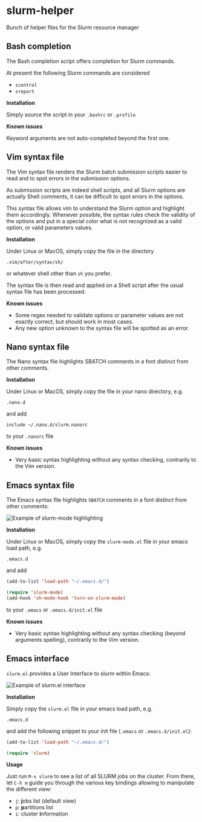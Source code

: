 slurm-helper
============

Bunch of helper files for the Slurm resource manager

Bash completion
---------------

The Bash completion script offers <TAB> completion for Slurm commands. 

At present the following Slurm commands are considered
* `scontrol`
* `sreport`

__Installation__

Simply source the script in your `.bashrc` or `.profile`

__Known issues__

Keyword arguments are not auto-completed beyond the first one.

Vim syntax file
---------------

The Vim syntax file renders the Slurm batch submission scripts easier to read and to spot errors in the submission options. 

As submission scripts are indeed shell scripts, and all Slurm options are actually Shell comments, it can be difficult to spot errors in the options. 

This syntax file allows vim to understand the Slurm option and highlight them accordingly. Whenever possible, the syntax rules check the validity of the options and put in a special color what is not recognized as a valid option, or valid parameters values. 

__Installation__

Under Linux or MacOS, simply copy the file in the directory

    .vim/after/syntax/sh/

or whatever shell other than ``sh`` you prefer. 

The syntax file is then read and applied on a Shell script after the usual syntax file has been processed. 

__Known issues__

* Some regex needed to validate options or parameter values are not exactly correct, but should work in most cases. 
* Any new option unknown to the syntax file will be spotted as an error. 

Nano syntax file
-----------------

The Nano syntax file highlights SBATCH comments in a font distinct from other comments. 

__Installation__

Under Linux or MacOS, simply copy the file in your nano directory, e.g.

    .nano.d

and add

    include ~/.nano.d/slurm.nanorc

to your `.nanorc` file

__Known issues__

* Very basic syntax highlighting without any syntax checking, contrarily to the
  Vim version.

Emacs syntax file
-----------------

The Emacs syntax file highlights `SBATCH` comments in a font distinct from other
comments:

![Example of slurm-mode highlighting](http://ffevotte.github.com/slurm-helper/slurm-mode.png)

__Installation__

Under Linux or MacOS, simply copy the `slurm-mode.el` file in your emacs load path, e.g.

    .emacs.d

and add

```lisp
(add-to-list 'load-path "~/.emacs.d/")

(require 'slurm-mode)
(add-hook 'sh-mode-hook 'turn-on-slurm-mode)
```

to your `.emacs` or `.emacs.d/init.el` file

__Known issues__

* Very basic syntax highlighting without any syntax checking (beyond arguments
  spelling), contrarily to the Vim version.

Emacs interface
---------------

`slurm.el` provides a User Interface to slurm within Emacs:

![Example of slurm.el interface](http://ffevotte.github.com/slurm-helper/slurm_jobsList.png)

__Installation__

Simply copy the `slurm.el` file in your emacs load path, e.g.

    .emacs.d
    
and add the following snippet to your init file (`.emacs` or
`.emacs.d/init.el`):

```lisp
(add-to-list 'load-path "~/.emacs.d/")

(require 'slurm)
```

__Usage__

Just run `M-x slurm` to see a list of all SLURM jobs on the cluster. From there,
let `C-h m` guide you through the various key bindings allowing to manipulate
the different view:
- `j`: **j**obs list (default view)
- `p`: **p**artitions list
- `i`: cluster **i**nformation
